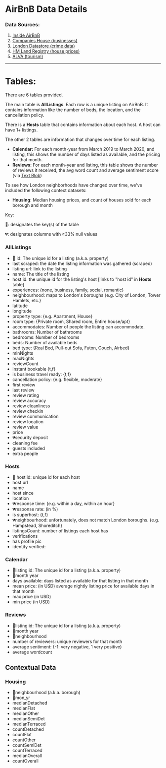 # AirBnB Data Details

### Data Sources:

1. [Inside AirBnB](http://insideairbnb.com/about.html)
2. [Companies House (businesses)](http://download.companieshouse.gov.uk/en_output.html)
3. [London Datastore (crime data)](https://data.london.gov.uk/dataset/recorded_crime_summary)
4. [HM Land Registry (house prices)](http://landregistry.data.gov.uk/)
5. [ALVA (tourism)](http://www.alva.org.uk/details.cfm?p=609)

---

# Tables:

There are 6 tables provided. 

The main table is **AllListings**. Each row is a unique listing on AirBnB. It contains information like the number of beds, the location, and the cancellation policy. 

There is a **Hosts** table that contains information about each host. A host can have 1+ listings. 

The other 2 tables are information that changes over time for each listing. 

- **Calendar:** For each month-year from March 2019 to March 2020, and listing, this shows the number of days listed as available, and the pricing for that month.
- **Reviews:** For each month-year and listing, this table shows the number of reviews it received, the avg word count and average sentiment score (via [Text Blob](https://textblob.readthedocs.io/en/dev/))

To see how London neighborhoods have changed over time, we've included the following context datasets: 

- **Housing:** Median housing prices, and count of houses sold for each borough and month

Key:

🔑: designates the key(s) of the table

💔: designates columns with ≥33% null values

### AllListings

- 🔑 id: The unique id for a listing (a.k.a. property)
- last scraped: the date the listing information was gathered (scraped)
- listing url: link to the listing
- name: The title of the listing
- host id: the unique id for the listing's host [links to "host id" in **Hosts** table]
- experiences: {none, business, family, social, romantic}
- neighbourhood: maps to London's boroughs {e.g. City of London, Tower Hamlets, etc.}
- latitude
- longitude
- property type: {e.g. Apartment, House}
- room type: {Private room, Shared room, Entire house/apt}
- accommodates: Number of people the listing can accommodate.
- bathrooms: Number of bathrooms
- bedrooms: Number of bedrooms
- beds: Number of available beds
- bed type: {Real Bed, Pull-out Sofa, Futon, Couch, Airbed}
- minNights
- maxNights
- reviewCount
- instant bookable {t,f}
- is business travel ready: {t,f}
- cancellation policy: {e.g. flexible, moderate}
- first review
- last review
- review rating
- review accuracy
- review cleanliness
- review checkin
- review communication
- review location
- review value
- price
- 💔security deposit
- cleaning fee
- guests included
- extra people

### Hosts

- 🔑 host id: unique id for each host
- host url
- name
- host since
- location
- 💔response time: {e.g. within a day, within an hour}
- 💔response rate: (in %)
- is superhost: {t,f}
- 💔neighbourhood: unfortunately, does not match London boroughs. {e.g. Hampstead, Shoreditch}
- listingsCount: number of listings each host has
- verifications
- has profile pic
- identity verified:

### Calendar

- 🔑listing id: The unique id for a listing (a.k.a. property)
- 🔑month year
- days available: days listed as available for that listing in that month
- mean price: (in USD) average nightly listing price for available days in that month
- max price (in USD)
- min price (in USD)

### Reviews

- 🔑listing id: The unique id for a listing (a.k.a. property)
- 🔑month year
- 🔑neighbourhood
- number of reviewers: unique reviewers for that month
- average sentiment: {-1: very negative, 1 very positive}
- average wordcount

## Contextual Data

### Housing

- 🔑neighbourhood (a.k.a. borough)
- 🔑mon_yr
- medianDetached
- medianFlat
- medianOther
- medianSemiDet
- medianTerraced
- countDetached
- countFlat
- countOther
- countSemiDet
- countTerraced
- medianOverall
- countOverall
